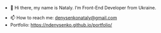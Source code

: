 - 👋 Hi there, my name is Nataly. I’m Front-End Developer from Ukraine.
<!-- - 👀 I’m interested in ...
- 🌱 I’m currently learning ...
- 💞️ I’m looking to collaborate on ... -->
- 📫 How to reach me: denysenkonataly@gmail.com
- Portfolio: https://ndenysenko.github.io/portfolio/ 
